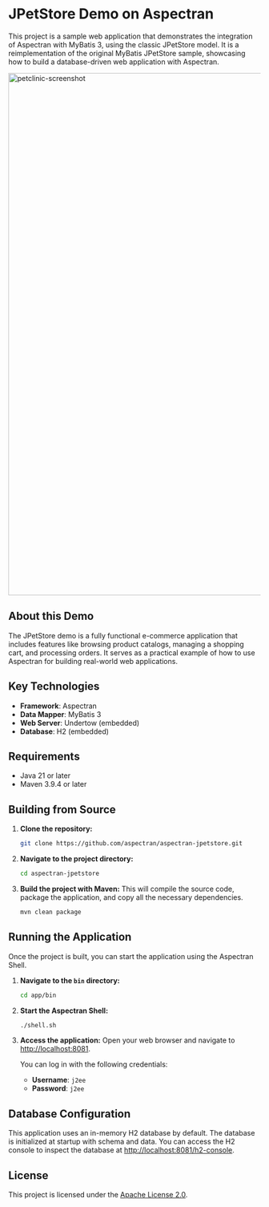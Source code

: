 # JPetStore Demo on Aspectran

This project is a sample web application that demonstrates the integration of Aspectran with MyBatis 3, using the classic JPetStore model. It is a reimplementation of the original MyBatis JPetStore sample, showcasing how to build a database-driven web application with Aspectran.

<img width="1042" alt="petclinic-screenshot" src="https://aspectran.com/images/projects/jpetstore.png">

## About this Demo

The JPetStore demo is a fully functional e-commerce application that includes features like browsing product catalogs, managing a shopping cart, and processing orders. It serves as a practical example of how to use Aspectran for building real-world web applications.

## Key Technologies

- **Framework**: Aspectran
- **Data Mapper**: MyBatis 3
- **Web Server**: Undertow (embedded)
- **Database**: H2 (embedded)

## Requirements

- Java 21 or later
- Maven 3.9.4 or later

## Building from Source

1.  **Clone the repository:**
    ```sh
    git clone https://github.com/aspectran/aspectran-jpetstore.git
    ```

2.  **Navigate to the project directory:**
    ```sh
    cd aspectran-jpetstore
    ```

3.  **Build the project with Maven:**
    This will compile the source code, package the application, and copy all the necessary dependencies.
    ```sh
    mvn clean package
    ```

## Running the Application

Once the project is built, you can start the application using the Aspectran Shell.

1.  **Navigate to the `bin` directory:**
    ```sh
    cd app/bin
    ```

2.  **Start the Aspectran Shell:**
    ```sh
    ./shell.sh
    ```

3.  **Access the application:**
    Open your web browser and navigate to [http://localhost:8081](http://localhost:8081).

    You can log in with the following credentials:
    - **Username**: `j2ee`
    - **Password**: `j2ee`

## Database Configuration

This application uses an in-memory H2 database by default. The database is initialized at startup with schema and data. You can access the H2 console to inspect the database at [http://localhost:8081/h2-console](http://localhost:8081/h2-console).

## License

This project is licensed under the [Apache License 2.0](LICENSE.txt).
